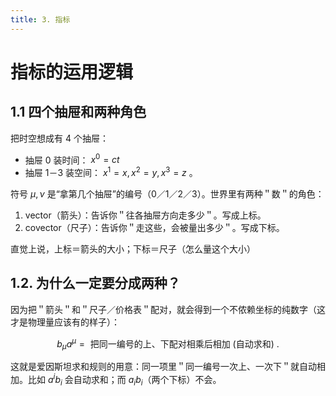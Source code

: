 ```yaml
---
title: 3. 指标
---
```


# 指标的运用逻辑
## 1.1 四个抽屉和两种角色

把时空想成有 4 个抽屉：

- 抽屉 0 装时间： $x^0=c t$
- 抽屉 1－3 装空间： $x^1=x, x^2=y, x^3=z$ 。

符号 $\mu, \nu$ 是“拿第几个抽屉”的编号（0／1／2／3）。世界里有两种＂数＂的角色：
1. vector（箭头）：告诉你＂往各抽屉方向走多少＂。写成上标。
2. covector（尺子）：告诉你＂走这些，会被量出多少＂。写成下标。

直觉上说，上标＝箭头的大小；下标＝尺子（怎么量这个大小）

## 1.2. 为什么一定要分成两种？
因为把＂箭头＂和＂尺子／价格表＂配对，就会得到一个不侬赖坐标的纯数字（这才是物理量应该有的样子）：

$$
b_\mu a^\mu=\text { 把同一编号的上、下配对相乘后相加 (自动求和) . }
$$


这就是爱因斯坦求和规则的用意：同一项里＂同一编号一次上、一次下＂就自动相加。比如 $a^i b_i$ 会自动求和；而 $a_i b_i$（两个下标）不会。

